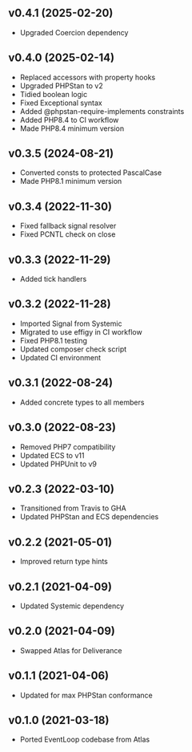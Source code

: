 ## v0.4.1 (2025-02-20)
* Upgraded Coercion dependency

## v0.4.0 (2025-02-14)
* Replaced accessors with property hooks
* Upgraded PHPStan to v2
* Tidied boolean logic
* Fixed Exceptional syntax
* Added @phpstan-require-implements constraints
* Added PHP8.4 to CI workflow
* Made PHP8.4 minimum version

## v0.3.5 (2024-08-21)
* Converted consts to protected PascalCase
* Made PHP8.1 minimum version

## v0.3.4 (2022-11-30)
* Fixed fallback signal resolver
* Fixed PCNTL check on close

## v0.3.3 (2022-11-29)
* Added tick handlers

## v0.3.2 (2022-11-28)
* Imported Signal from Systemic
* Migrated to use effigy in CI workflow
* Fixed PHP8.1 testing
* Updated composer check script
* Updated CI environment

## v0.3.1 (2022-08-24)
* Added concrete types to all members

## v0.3.0 (2022-08-23)
* Removed PHP7 compatibility
* Updated ECS to v11
* Updated PHPUnit to v9

## v0.2.3 (2022-03-10)
* Transitioned from Travis to GHA
* Updated PHPStan and ECS dependencies

## v0.2.2 (2021-05-01)
* Improved return type hints

## v0.2.1 (2021-04-09)
* Updated Systemic dependency

## v0.2.0 (2021-04-09)
* Swapped Atlas for Deliverance

## v0.1.1 (2021-04-06)
* Updated for max PHPStan conformance

## v0.1.0 (2021-03-18)
* Ported EventLoop codebase from Atlas
